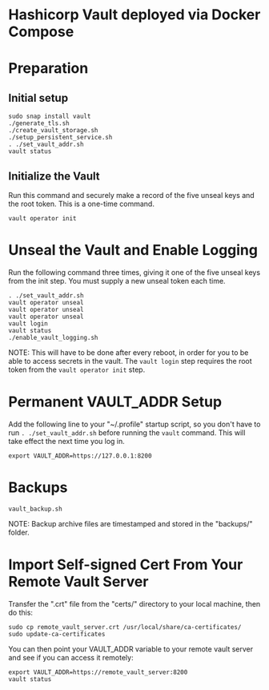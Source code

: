 # Hashicorp Vault deployed via Docker Compose

# Preparation

## Initial setup

```shell
sudo snap install vault
./generate_tls.sh
./create_vault_storage.sh
./setup_persistent_service.sh
. ./set_vault_addr.sh
vault status
```

## Initialize the Vault

Run this command and securely make a record of the five unseal keys and
the root token. This is a one-time command.

```shell
vault operator init
```

# Unseal the Vault and Enable Logging

Run the following command three times, giving it one of the five unseal
keys from the init step. You must supply a new unseal token each time.

```shell
. ./set_vault_addr.sh
vault operator unseal
vault operator unseal
vault operator unseal
vault login
vault status
./enable_vault_logging.sh
```

NOTE: This will have to be done after every reboot, in order for you
to be able to access secrets in the vault. The `vault login` step
requires the root token from the `vault operator init` step.

# Permanent VAULT_ADDR Setup

Add the following line to your "~/.profile" startup script, so you
don't have to run `. ./set_vault_addr.sh` before running the 
`vault` command. This will take effect the next time you log in.

```
export VAULT_ADDR=https://127.0.0.1:8200
```

# Backups

```shell
vault_backup.sh
```

NOTE: Backup archive files are timestamped and stored in the "backups/"
folder.

# Import Self-signed Cert From Your Remote Vault Server

Transfer the ".crt" file from the "certs/" directory to your local
machine, then do this:

```shell
sudo cp remote_vault_server.crt /usr/local/share/ca-certificates/
sudo update-ca-certificates
```

You can then point your VAULT_ADDR variable to your remote vault
server and see if you can access it remotely:

```shell
export VAULT_ADDR=https://remote_vault_server:8200
vault status
```
